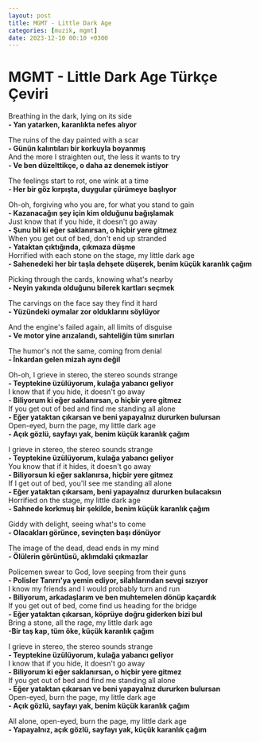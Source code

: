```yaml
---
layout: post
title: MGMT - Little Dark Age
categories: [muzik, mgmt]
date: 2023-12-10 00:10 +0300
---
```


# MGMT - Little Dark Age Türkçe Çeviri


Breathing in the dark, lying on its side <br>
**- Yan yatarken, karanlıkta nefes alıyor**

The ruins of the day painted with a scar <br>
**- Günün kalıntıları bir korkuyla boyanmış <br>**
And the more I straighten out, the less it wants to try <br>
**- Ve ben düzelttikçe, o daha az denemek istiyor**

The feelings start to rot, one wink at a time <br>
**- Her bir  göz kırpışta, duygular çürümeye başlıyor**

Oh-oh, forgiving who you are, for what you stand to gain <br>
**- Kazanacağın şey için kim olduğunu bağışlamak <br>**
Just know that if you hide, it doesn't go away <br>
**- Şunu bil ki eğer saklanırsan, o hiçbir yere gitmez <br>**
When you get out of bed, don't end up stranded <br>
**- Yataktan çıktığında, çıkmaza düşme <br>**
Horrified with each stone on the stage, my little dark age <br>
**- Sahenedeki her bir taşla dehşete düşerek, benim küçük karanlık çağım**

Picking through the cards, knowing what's nearby <br>
**- Neyin yakında olduğunu bilerek kartları seçmek**

The carvings on the face say they find it hard <br>
**- Yüzündeki oymalar zor olduklarını söylüyor**

And the engine's failed again, all limits of disguise <br>
**- Ve motor yine arızalandı, sahteliğin tüm sınırları**

The humor's not the same, coming from denial <br>
**- İnkardan gelen mizah aynı değil**

Oh-oh, I grieve in stereo, the stereo sounds strange <br>
**- Teyptekine üzülüyorum, kulağa yabancı geliyor <br>**
I know that if you hide, it doesn't go away <br>
**- Biliyorum ki eğer saklanırsan, o hiçbir yere gitmez <br>**
If you get out of bed and find me standing all alone <br>
**- Eğer yataktan çıkarsan ve beni yapayalnız dururken bulursan <br>**
Open-eyed, burn the page, my little dark age <br>
**- Açık gözlü, sayfayı yak, benim küçük karanlık çağım**

I grieve in stereo, the stereo sounds strange <br>
**- Teyptekine üzülüyorum, kulağa yabancı geliyor <br>**
You know that if it hides, it doesn't go away <br>
**- Biliyorsun ki eğer saklanırsa, hiçbir yere gitmez <br>**
If I get out of bed, you'll see me standing all alone <br>
**- Eğer yataktan çıkarsam, beni yapayalnız dururken bulacaksın <br>**
Horrified on the stage, my little dark age <br>
**- Sahnede korkmuş bir şekilde, benim küçük karanlık çağım**

Giddy with delight, seeing what's to come <br>
**- Olacakları görünce, sevinçten başı dönüyor**

The image of the dead, dead ends in my mind <br>
**- Ölülerin görüntüsü, aklımdaki çıkmazlar <br>**

Policemen swear to God, love seeping from their guns <br>
**- Polisler Tanrrı'ya yemin ediyor, silahlarından sevgi sızıyor <br>**
I know my friends and I would probably turn and run <br>
**- Biliyorum, arkadaşlarım ve ben muhtemelen dönüp kaçardık <br>**
If you get out of bed, come find us heading for the bridge <br>
**- Eğer yataktan çıkarsan, köprüye doğru giderken bizi bul <br>**
Bring a stone, all the rage, my little dark age <br>
**-Bir taş kap, tüm öke, küçük karanlık çağım <br>**

I grieve in stereo, the stereo sounds strange <br>
**- Teyptekine üzülüyorum, kulağa yabancı geliyor <br>**
I know that if you hide, it doesn't go away <br>
**- Biliyorum ki eğer saklanırsan, o hiçbir yere gitmez <br>**
If you get out of bed and find me standing all alone <br>
**- Eğer yataktan çıkarsan ve beni yapayalnız dururken bulursan <br>**
Open-eyed, burn the page, my little dark age <br>
**- Açık gözlü, sayfayı yak, benim küçük karanlık çağım**

All alone, open-eyed, burn the page, my little dark age <br>
**- Yapayalnız, açık gözlü, sayfayı yak, küçük karanlık çağım**